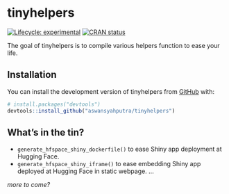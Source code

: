 
<!-- README.md is generated from README.Rmd. Please edit that file -->

# tinyhelpers

<!-- badges: start -->

[![Lifecycle:
experimental](https://img.shields.io/badge/lifecycle-experimental-orange.svg)](https://lifecycle.r-lib.org/articles/stages.html#experimental)
[![CRAN
status](https://www.r-pkg.org/badges/version/tinyhelpers)](https://CRAN.R-project.org/package=tinyhelpers)
<!-- badges: end -->

The goal of tinyhelpers is to compile various helpers function to ease
your life.

## Installation

You can install the development version of tinyhelpers from
[GitHub](https://github.com/) with:

``` r
# install.packages("devtools")
devtools::install_github("aswansyahputra/tinyhelpers")
```

## What’s in the tin?

- `generate_hfspace_shiny_dockerfile()` to ease Shiny app deployment at
  Hugging Face.
- `generate_hfspace_shiny_iframe()` to ease embedding Shiny app deployed
  at Hugging Face in static webpage. …

*more to come?*
